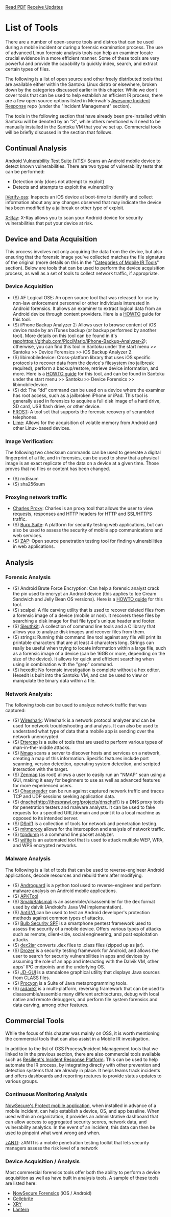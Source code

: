 <div class="cta-banner">
  <a class="cta-banner-pdf" href="https://info.nowsecure.com/IRforAndroidandiOS_PDFRequest.html">Read PDF<i class="fa fa-file-pdf-o"></i></a>
  <a class="cta-banner-update" href="https://info.nowsecure.com/IRforAndroidandiOS_Updates.html">Receive Updates<i class="fa fa-bell-o"></i></a>
</div>

# List of Tools

There are a number of open-source tools and distros that can be used during a mobile incident or during a forensic examination process.  The use of advanced Linux forensic analysis tools can help an examiner locate crucial evidence in a more efficient manner. Some of these tools are very powerful and provide the capability to quickly index, search, and extract certain types of files.

The following is a list of open source and other freely distributed tools that are available either within the Santoku Linux distro or elsewhere, broken down by the categories discussed earlier in this chapter. While we don't cover tools that can be used to help establish an efficient IR process, there are a few open source options listed in Meirwah's [Awesome Incident Response](https://github.com/meirwah/awesome-incident-response) repo (under the "Incident Management" section). 

The tools in the following section that have already been pre-installed within Santoku will be denoted by an "S", while others mentioned will need to be manually installed in the Santoku VM that you've set up. Commercial tools will be briefly discussed in the section that follows.

## Continual Analysis
[Android Vulnerability Test Suite (VTS)](https://github.com/nowsecure/android-vts): Scans an Android mobile device to detect known vulnerabilities. There are two types of vulnerability tests that can be performed:
* Detection only (does not attempt to exploit)
* Detects and attempts to exploit the vulnerability

[iVerify-oss](): Inspects an iOS device at boot-time to identify and collect information about any any changes observed that may indicate the device has been modified by a jailbreak or other type of exploit.

[X-Ray](https://labs.duosecurity.com/xray): X-Ray allows you to scan your Android device for security vulnerabilities that put your device at risk. 


## Device and Data Acquisition
This process involves not only acquiring the data from the device, but also ensuring that the forensic image you've collected matches the file signature of the original (more details on this in the "[Categories of Mobile IR Tools](../mobile-ir-tool-categories.md)" section). Below are tools that can be used to perform the device acquisition process, as well as a set of tools to collect network traffic, if appropriate.

### Device Acquisition
* (S) AF Logical OSE: An open source tool that was released for use by non-law enforcement personnel or other individuals interested in Android forensics. It allows an examiner to extract logical data from an Android device through content providers. Here is a [HOWTO](https://santoku-linux.com/howto/howto-use-aflogical-ose-logical-forensics-android/) guide for this tool.
* (S) iPhone Backup Analyzer 2:  Allows user to browse content of iOS device made by an iTunes backup (or backup performed by another tool). More details on this tool can be found in it's [repo]()https://github.com/PicciMario/iPhone-Backup-Analyzer-2); otherwise, you can find this tool in Santoku under the start menu >> Santoku >> Device Forensics >> iOS Backup Analyzer 2.
* (S) libimobiledevice: Cross-platform library that uses iOS specific protocols to recover data from the device's filesystem (no jailbreak required), perform a backup/restore, retrieve device information, and more. Here is a [HOWTO guide](https://santoku-linux.com/howto/mobile-forensics/howto-create-a-logical-backup-of-an-ios-device-using-libimobiledevice-on-santoku-linux/) for this tool, and can be found in Santoku under the start menu >> Santoku >> Device Forensics >> libimobiledevice.
* (S) dd:  The “dd” command can be used on a device where the examiner has root access, such as a jailbroken iPhone or iPad. This tool is generally used in forensics to acquire a full disk image of a hard drive, SD card, USB flash drive, or other device.
* [FROST](https://www1.informatik.uni-erlangen.de/frost): A tool set that supports the forensic recovery of scrambled telephones. 
* [Lime](https://github.com/504ensicslabs/lime): Allows for the acquisition of volatile memory from Android and other Linux-based devices.

### Image Verification: 
The following two checksum commands can be used to generate a digital fingerprint of a file, and in forensics, can be used to show that a physical image is an exact replicate of the data on a device at a given time. Those proves that no files or content has been changed.
* (S) md5sum
* (S) sha256sum

### Proxying network traffic
* [Charles Proxy](https://www.charlesproxy.com/): Charles is an proxy tool that allows the user to view requests, responses and HTTP headers for HTTP and SSL/HTTPS traffic. 
* (S) [Burp Suite](https://portswigger.net/burp/):  A platform for security testing web applications, but can also be used to assess the security of mobile app communications and web services. 
* (S) [ZAP](https://www.owasp.org/index.php/OWASP_Zed_Attack_Proxy_Project): Open source penetration testing tool for finding vulnerabilities in web applications.

## Analysis
### Forensic Analysis
  * (S) Android Brute Force Encryption: Can help a forensic analyst crack the pin used to encrypt an Android device (this applies to Ice Cream Sandwich and Jelly Bean OS versions).  Here is a [HOWTO guide](https://santoku-linux.com/howto/mobile-forensics/how-to-brute-force-android-encryption/) for this tool.
  * (S) scalpel:  A file carving utility that is used to recover deleted files from a forensic image of a device (mobile or non).  It recovers these files by searching a disk image for that file type's unique header and footer.
  * (S) [Sleuthkit](http://www.sleuthkit.org/): A collection of command line tools and a C library that allows you to analyze disk images and recover files from them.
  * (S) strings:  Running this command line tool against any file will print its printable characters that are at least 4 characters long. Strings can really be useful when trying to locate information within a large file, such as a forensic image of a device (can be 16GB or more, depending on the size of the device). It allows for quick and efficient searching when using in combination with the "grep" command.
  * (S) hexedit: No forensic investigation is complete without a hex editor. Hexedit is built into the Santoku VM, and can be used to view or manipulate the binary data within a file. 

### Network Analysis:
The following tools can be used to analyze network traffic that was captured:

* (S) [Wireshark](https://www.wireshark.org/): Wireshark is a network protocol analyzer and can be used for network troubleshooting and analysis. It can also be used to understand what type of data that a mobile app is sending over the network unencrypted.
* (S) [Ettercap](https://ettercap.github.io/ettercap/) is a suite of tools that are used to perform various types of man-in-the-middle attacks. 
* (S) [Nmap](https://nmap.org/) scans a server to discover hosts and services on a network, creating a map of this information. Specific features include port scanning, version detection, operating system detection, and scripted interaction with the target.
* (S) [Zenmap](https://nmap.org/zenmap/) (as root) allows a user to easily run an "NMAP" scan using a GUI, making it easy for beginners to use as well as advanced features for more experienced users.
* (S) [Chaosreader](http://chaosreader.sourceforge.net/) can be run against captured network traffic and traces TCP and UDP sessions seeking application data.
* (S) [dnschef]()http://thesprawl.org/projects/dnschef/) is a DNS proxy tools for penetration testers and malware analysts. It can be used to fake requests for a specified URL/domain and point it to a local machine as opposed to its intended server.
* (S) [DSniff](http://www.monkey.org/~dugsong/dsniff/) is a collection of tools for network and penetration testing.
* (S) [mitmproxy](https://mitmproxy.org/) allows for the interception and analysis of network traffic.
* (S) [tcpdump](http://www.tcpdump.org/manpages/tcpdump.1.html) is a command line packet analyzer.
* (S) [wifite](https://github.com/derv82/wifite) is an automated tool that is used to attack multiple WEP, WPA, and WPS encrypted networks.

### Malware Analysis
The following is a list of tools that can be used to reverse-engineer Android applications, decode resources and rebuild them after modifying.

* (S) [Androguard](https://github.com/androguard/androguard) is a python tool used to reverse-engineer and perform malware analysis on Android mobile applications.
* (S) [APKTool](http://ibotpeaches.github.io/Apktool/)
* (S) [Smali/Baksmali](https://github.com/JesusFreke/smali/wiki) is an assembler/disassembler for the dex format used by dalvik (Android's Java VM implementation).
* (S) [AntiLVL](http://androidcracking.blogspot.com/p/antilvl_01.html)can be used to test an Android developer's protection methods against common types of attacks. 
* (S) [Bulb Security SPF](https://github.com/georgiaw/Smartphone-Pentest-Framework) is a smartphone pentest framework used to assess the security of a mobile device. Offers various types of attacks such as remote, client-side, social engineering, and post exploitation attacks.
* (S) [dex2jar](https://github.com/pxb1988/dex2jar) converts .dex files to .class files (zipped up as jar).
* (S) [Drozer](https://github.com/mwrlabs/drozer) is a security testing framework for Android, and allows the user to search for security vulnerabilities in apps and devices by assuming the role of an app and interacting with the Dalvik VM, other apps' IPC endpoints and the underlying OS.
* (S) [JD-GUI](https://github.com/java-decompiler/jd-gui) is a standalone graphical utility that displays Java sources from CLASS files.
* (S) [Procyon](https://bitbucket.org/mstrobel/procyon/) is a Suite of Java metaprogramming tools.
* (S) [radare2](http://radare.org/r/) is a multi-platform, reversing framework that can be used to disassemble/assemble many different architectures, debug with local native and remote debuggers, and perform file system forensics and data carving, among other features.


## Commercial Tools
While the focus of this chapter was mainly on OSS, it is worth mentioning the commercial tools that can also assist in a Mobile IR investigation. 

In addition to the list of OSS Process/Incident Management tools that we linked to in the previous section, there are also commercial tools available such as [Resilient's Incident Response Platform](https://www.resilientsystems.com/). This can be used to help automate the IR process, by integrating directly with other prevention and detection systems that are already in place. It helps teams track incidents and offers dashboards and reporting reatures to provide status updates to various groups.

### Continuous Monitoring Analysis
[NowSecure's Protect mobile application](https://www.nowsecure.com/protect/), when installed in advance of a mobile incident, can help establish a device, OS, and app baseline. When used within an organization, it provides an administrative dashboard that can allow access to aggregated security scores, network data, and vulnerability analytics. In the event of an incident, this data can then be used to pinpoint what went wrong and when.

[zANTI](https://github.com/Zimperium/zanti_plugins): zANTI is a mobile penetration testing toolkit that lets security managers assess the risk level of a network 

### Device Acquisition / Analysis
Most commercial forensics tools offer both the ability to perform a device acquisition as well as have built in analysis tools. A sample of these tools are listed here:

* [NowSecure Forensics](https://www.nowsecure.com/forensics/) (iOS / Android)
* [Cellebrite](http://www.cellebrite.com/Mobile-forensics)
* [XRY](https://www.msab.com/products/xry/)
* [Lantern](https://katanaforensics.com/products/)

